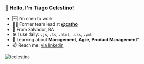 ### 👋 Hello, I'm Tiago Celestino!

- 🆓 I'm open to work
- 👨‍💻 Former team lead at **[@catho](https://www.catho.com.br)**
- 🏡 From Salvador, BA
- ⚙️ I use daily: `.js`, `.ts`, `.html`, `.css`, `.yml`
- 🌱 Learning about **Management**, **Agile**, **Product Management"**
- 📫 Reach me: [via linkedin](https://www.linkedin.com/in/tcelestino/)

<img align="center" src="https://github-readme-stats.vercel.app/api?username=tcelestino&show_icons=true&count_private=true&hide=stars" alt="tcelestino" />
